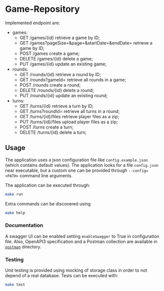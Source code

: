 # Game-Repository  
Implemented endpoint are:
* games:
    - GET /games/{id} retrieve a game by ID;
    - GET /games?pageSize=<integer>&page=<integer>&startDate=<YYYY-MM-DD>&endDate=<YYYY-MM-DD> retrieve a game by ID;
    - POST /games create a game;
    - DELETE /games/{id} delete a game;
    - PUT /games/{id} update an existing game;
* rounds:
    - GET /rounds/{id} retrieve a round by ID;
    - GET /rounds?gameId=<integer> retrieve all rounds in a game;
    - POST /rounds create a round;
    - DELETE /rounds/{id} delete a round;
    - PUT /rounds/{id} update an existing round;
* turns:
    - GET /turns/{id} retrieve a turn by ID;
    - GET /turns?roundId=<integer> retrieve all turns in a round;
    - GET /turns/{id}/files retrieve player files as a zip;
    - PUT /turns/{id}/files upload player files as a zip;
    - POST /turns create a turn;
    - DELETE /turns/{id} delete a turn;

## Usage
The application uses a json configuration file like `config.example.json` (which contains default values). The application looks for a file `config.json` near executable, but a custom one can be provided through `--config=<PATH>` command line arguments.

The application can be executed through:
```sh
make run
```

Extra commands can be discovered using
```sh
make help
```

### Documentation
A swagger UI can be enabled setting `enableSwagger` to True in configuration file. Also, OpenAPI3 specification and a Postman collection are available in [`postman`](/postman) directory.

### Testing
Unit testing is provided using mocking of storage class in order to not depend of a real database. Tests can be 
executed with:
```sh
make test
```
